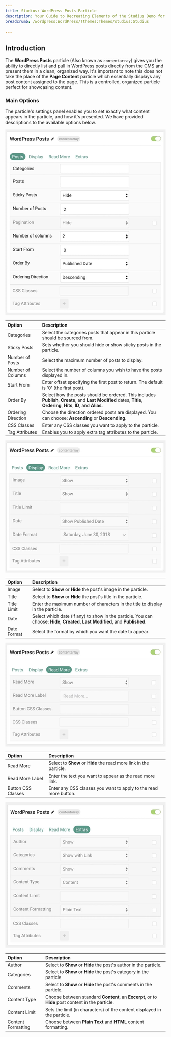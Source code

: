 ```yaml
---
title: Studius: WordPress Posts Particle
description: Your Guide to Recreating Elements of the Studius Demo for WordPress
breadcrumb: /wordpress:WordPress/!themes:Themes/studius:Studius

---
```


## Introduction

The **WordPress Posts** particle (Also known as `contentarray`) gives you the ability to directly list and pull in WordPress posts directly from the CMS and present them in a clean, organized way. It's important to note this does not take the place of the **Page Content** particle which essentially displays any post content assigned to the page. This is a controlled, organized particle perfect for showcasing content.

### Main Options 

The particle's settings panel enables you to set exactly what content appears in the particle, and how it's presented. We have provided descriptions to the available options below.

![](assets/particle_wordpress2.jpeg)

| Option             | Description                                                                                                                                                           |
| :-----             | :-----                                                                                                                                                                |
| Categories         | Select the categories posts that appear in this particle should be sourced from.                                                                                      |
| Sticky Posts       | Sets whether you should hide or show sticky posts in the particle.                                                                                                    |
| Number of Posts    | Select the maximum number of posts to display.                                                                                                                        |
| Number of Columns  | Select the number of columns you wish to have the posts displayed in.                                                                                                 |
| Start From         | Enter offset specifying the first post to return. The default is '0' (the first post).                                                                          |
| Order By           | Select how the posts should be ordered. This includes **Publish**, **Create**, and **Last Modified** dates, **Title**, **Ordering**, **Hits**, **ID**, and **Alias**. |
| Ordering Direction | Choose the direction ordered posts are displayed. You can choose: **Ascending** or **Descending**.                                                                    |
| CSS Classes        | Enter any CSS classes you want to apply to the particle.                                                                                                              |
| Tag Attributes     | Enables you to apply extra tag attributes to the particle.                                                                                                            |

![](assets/particle_wordpress3.jpeg)

| Option      | Description                                                                                                                      |
| :-----      | :-----                                                                                                                           |
| Image       | Select to **Show** or **Hide** the post's image in the particle.                                                              |
| Title       | Select to **Show** or **Hide** the post's title in the particle.                                                              |
| Title Limit | Enter the maximum number of characters in the title to display in the particle.                                                  |
| Date        | Select which date (if any) to show in the particle. You can choose: **Hide**, **Created**, **Last Modified**, and **Published**. |
| Date Format | Select the format by which you want the date to appear.                                                                          |

![](assets/particle_wordpress4.jpeg)

| Option             | Description                                                        |
| :-----             | :-----                                                             |
| Read More          | Select to **Show** or **Hide** the read more link in the particle. |
| Read More Label    | Enter the text you want to appear as the read more link.           |
| Button CSS Classes | Enter any CSS classes you want to apply to the read more button.   |

![](assets/particle_wordpress5.jpeg)

| Option             | Description                                                                                       |
| :-----             | :-----                                                                                            |
| Author             | Select to **Show** or **Hide** the post's author in the particle.                              |
| Categories         | Select to **Show** or **Hide** the post's category in the particle.                            |
| Comments           | Select to **Show** or **Hide** the post's comments in the particle.                            |
| Content Type       | Choose between standard **Content**, an **Excerpt**, or to **Hide** post content in the particle. |
| Content Limit      | Sets the limit (in characters) of the content displayed in the particle.                          |
| Content Formatting | Choose between **Plain Text** and **HTML** content formatting.                                    |
